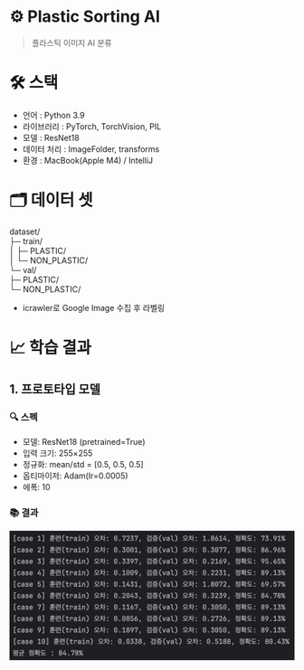 # ⚙️ Plastic Sorting AI
> 플라스틱 이미지 AI 분류

# 🛠️ 스택
- 언어 : Python 3.9
- 라이브러리 : PyTorch, TorchVision, PIL
- 모델 : ResNet18
- 데이터 처리 : ImageFolder, transforms
- 환경 : MacBook(Apple M4) / IntelliJ

# 🗂️ 데이터 셋
dataset/  
├─ train/  
│   ├─ PLASTIC/  
│   └─ NON_PLASTIC/  
└─ val/  
├─ PLASTIC/  
└─ NON_PLASTIC/  
- icrawler로 Google Image 수집 후 라벨링

# 📈 학습 결과
## 1. 프로토타입 모델
### 🔍 스펙
- 모델: ResNet18 (pretrained=True)
- 입력 크기: 255×255
- 정규화: mean/std = [0.5, 0.5, 0.5]
- 옵티마이저: Adam(lr=0.0005)
- 에폭: 10

### 📚 결과
![img.png](img/img.png)